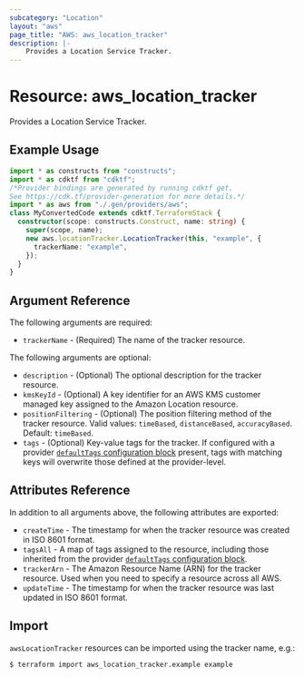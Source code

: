 ```yaml
---
subcategory: "Location"
layout: "aws"
page_title: "AWS: aws_location_tracker"
description: |-
    Provides a Location Service Tracker.
---
```


# Resource: aws_location_tracker

Provides a Location Service Tracker.

## Example Usage

```typescript
import * as constructs from "constructs";
import * as cdktf from "cdktf";
/*Provider bindings are generated by running cdktf get.
See https://cdk.tf/provider-generation for more details.*/
import * as aws from "./.gen/providers/aws";
class MyConvertedCode extends cdktf.TerraformStack {
  constructor(scope: constructs.Construct, name: string) {
    super(scope, name);
    new aws.locationTracker.LocationTracker(this, "example", {
      trackerName: "example",
    });
  }
}

```

## Argument Reference

The following arguments are required:

* `trackerName` - (Required) The name of the tracker resource.

The following arguments are optional:

* `description` - (Optional) The optional description for the tracker resource.
* `kmsKeyId` - (Optional) A key identifier for an AWS KMS customer managed key assigned to the Amazon Location resource.
* `positionFiltering` - (Optional) The position filtering method of the tracker resource. Valid values: `timeBased`, `distanceBased`, `accuracyBased`. Default: `timeBased`.
* `tags` - (Optional) Key-value tags for the tracker. If configured with a provider [`defaultTags` configuration block](https://registry.terraform.io/providers/hashicorp/aws/latest/docs#default_tags-configuration-block) present, tags with matching keys will overwrite those defined at the provider-level.

## Attributes Reference

In addition to all arguments above, the following attributes are exported:

* `createTime` - The timestamp for when the tracker resource was created in ISO 8601 format.
* `tagsAll` - A map of tags assigned to the resource, including those inherited from the provider [`defaultTags` configuration block](https://registry.terraform.io/providers/hashicorp/aws/latest/docs#default_tags-configuration-block).
* `trackerArn` - The Amazon Resource Name (ARN) for the tracker resource. Used when you need to specify a resource across all AWS.
* `updateTime` - The timestamp for when the tracker resource was last updated in ISO 8601 format.

## Import

`awsLocationTracker` resources can be imported using the tracker name, e.g.:

```
$ terraform import aws_location_tracker.example example
```

<!-- cache-key: cdktf-0.17.0-pre.15 input-ba2222c1548c66e40472df12c42a529cb082400ae15f8c5e3800a957f072c4f9 -->